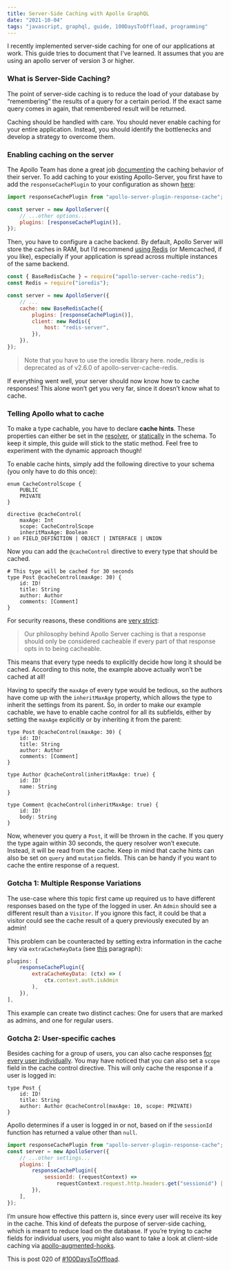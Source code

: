 ```yaml
---
title: Server-Side Caching with Apollo GraphQL
date: "2021-10-04"
tags: "javascript, graphql, guide, 100DaysToOffload, programming"
---
```


I recently implemented server-side caching for one of our applications at work.
This guide tries to document that I've learned. It assumes that you are using
an apollo server of version 3 or higher.

### What is Server-Side Caching?

The point of server-side caching is to reduce the load of your database by
“remembering” the results of a query for a certain period. If the exact same
query comes in again, that remembered result will be returned.

Caching should be handled with care. You should never enable caching for your
entire application. Instead, you should identify the bottlenecks and develop a
strategy to overcome them.

### Enabling caching on the server

The Apollo Team has done a great job
[documenting](https://www.apollographql.com/docs/apollo-server/performance/caching/)
the caching behavior of their server. To add caching to your existing
Apollo-Server, you first have to add the `responseCachePlugin` to your
configuration as shown
[here](https://www.apollographql.com/docs/apollo-server/performance/caching/#caching-with-responsecacheplugin-advanced):

```js
import responseCachePlugin from "apollo-server-plugin-response-cache";

const server = new ApolloServer({
	// ...other options...
	plugins: [responseCachePlugin()],
});
```

Then, you have to configure a cache backend. By default, Apollo Server will
store the caches in RAM, but I’d recommend [using
Redis](https://www.apollographql.com/docs/apollo-server/data/data-sources/#using-memcachedredis-as-a-cache-storage-backend)
(or Memcached, if you like), especially if your application is spread across
multiple instances of the same backend.

```js
const { BaseRedisCache } = require("apollo-server-cache-redis");
const Redis = require("ioredis");

const server = new ApolloServer({
	// ...
	cache: new BaseRedisCache({
		plugins: [responseCachePlugin()],
		client: new Redis({
			host: "redis-server",
		}),
	}),
});
```

> Note that you have to use the ioredis library here. node_redis is deprecated
> as of v2.6.0 of apollo-server-cache-redis.

If everything went well, your server should now know how to cache responses!
This alone won’t get you very far, since it doesn’t know what to cache.

### Telling Apollo what to cache

To make a type cachable, you have to declare **cache hints**. These properties
can either be set in the
[resolver](https://www.apollographql.com/docs/apollo-server/performance/caching/#in-your-resolvers-dynamic),
or
[statically](https://www.apollographql.com/docs/apollo-server/performance/caching/#in-your-schema-static)
in the schema. To keep it simple, this guide will stick to the static method.
Feel free to experiment with the dynamic approach though!

To enable cache hints, simply add the following directive to your schema (you
only have to do this once):

```gql
enum CacheControlScope {
	PUBLIC
	PRIVATE
}

directive @cacheControl(
	maxAge: Int
	scope: CacheControlScope
	inheritMaxAge: Boolean
) on FIELD_DEFINITION | OBJECT | INTERFACE | UNION
```

Now you can add the `@cacheControl` directive to every type that should be cached.

```gql
# This type will be cached for 30 seconds
type Post @cacheControl(maxAge: 30) {
	id: ID!
	title: String
	author: Author
	comments: [Comment]
}
```

For security reasons, these conditions are [very
strict](https://www.apollographql.com/docs/apollo-server/performance/caching/#why-are-these-the-maxage-defaults):

> Our philosophy behind Apollo Server caching is that a response should only be
> considered cacheable if every part of that response opts in to being
> cacheable.

This means that every type needs to explicitly decide how long it should be
cached. According to this note, the example above actually won’t be cached at
all!

Having to specify the `maxAge` of every type would be tedious, so the authors
have come up with the `inheritMaxAge` property, which allows the type to
inherit the settings from its parent. So, in order to make our example
cachable, we have to enable cache control for all its subfields, either by
setting the `maxAge` explicitly or by inheriting it from the parent:

```gql
type Post @cacheControl(maxAge: 30) {
	id: ID!
	title: String
	author: Author
	comments: [Comment]
}

type Author @cacheControl(inheritMaxAge: true) {
	id: ID!
	name: String
}

type Comment @cacheControl(inheritMaxAge: true) {
	id: ID!
	body: String
}
```

Now, whenever you query a `Post`, it will be thrown in the cache. If you query
the type again within 30 seconds, the query resolver won’t execute. Instead, it
will be read from the cache. Keep in mind that cache hints can also be set on
`query` and `mutation` fields. This can be handy if you want to cache the
entire response of a request.

### Gotcha 1: Multiple Response Variations

The use-case where this topic first came up required us to have different
responses based on the type of the logged in user. An `Admin` should see a
different result than a `Visitor`. If you ignore this fact, it could be that a
visitor could see the cache result of a query previously executed by an admin!

This problem can be counteracted by setting extra information in the cache key
via `extraCacheKeyData` (see
[this](https://www.apollographql.com/docs/apollo-server/performance/caching/#configuring-reads-and-writes)
paragraph):

```js
plugins: [
    responseCachePlugin({
        extraCacheKeyData: (ctx) => (
            ctx.context.auth.isAdmin
        ),
    }),
],
```

This example can create two distinct caches: One for users that are marked as
admins, and one for regular users.

### Gotcha 2: User-specific caches

Besides caching for a group of users, you can also cache responses [for every
user
individually](https://www.apollographql.com/docs/apollo-server/performance/caching/#identifying-users-for-private-responses).
You may have noticed that you can also set a `scope` field in the cache control
directive. This will only cache the response if a user is logged in:

```gql
type Post {
	id: ID!
	title: String
	author: Author @cacheControl(maxAge: 10, scope: PRIVATE)
}
```

Apollo determines if a user is logged in or not, based on if the `sessionId`
function has returned a value other than `null`.

```js
import responseCachePlugin from "apollo-server-plugin-response-cache";
const server = new ApolloServer({
	// ...other settings...
	plugins: [
		responseCachePlugin({
			sessionId: (requestContext) =>
				requestContext.request.http.headers.get("sessionid") || null,
		}),
	],
});
```

I’m unsure how effective this pattern is, since every user will receive its key
in the cache. This kind of defeats the purpose of server-side caching, which is
meant to reduce load on the database. If you’re trying to cache fields for
individual users, you might also want to take a look at client-side caching via
[apollo-augmented-hooks](https://github.com/appmotion/apollo-augmented-hooks).

This is post 020 of [#100DaysToOffload](https://100daystooffload.com/).
